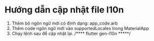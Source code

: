 # Hướng dẫn cập nhật file l10n
1. Thêm bộ ngôn ngữ mới có định dạng: app_code.arb
2. Thêm code ngôn ngữ mới vào supportedLocales trong MaterialApp
3. Chạy lệnh sau để cập nhật lại.
/****
flutter gen-l10n 
*****/